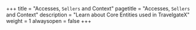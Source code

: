 +++
title = "Accesses, `Sellers` and Context"
pagetitle = "Accesses, `Sellers` and Context"
description = "Learn about Core Entities used in TravelgateX"
weight = 1
alwaysopen = false
+++
